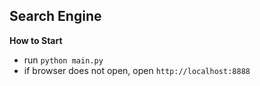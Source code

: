 ## Search Engine
**How to Start**

 - run `python main.py`
 - if browser does not open, open `http://localhost:8888`


